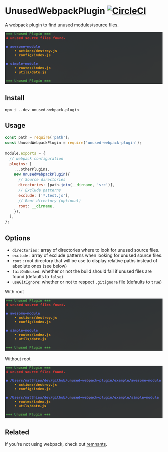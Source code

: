 # UnusedWebpackPlugin [![CircleCI](https://circleci.com/gh/MatthieuLemoine/unused-webpack-plugin.svg?style=svg)](https://circleci.com/gh/MatthieuLemoine/unused-webpack-plugin)

A webpack plugin to find unused modules/source files.

![unused-webpack-plugin](images/with-root.png)

## Install

```
npm i --dev unused-webpack-plugin
```

## Usage

```javascript
const path = require('path');
const UnusedWebpackPlugin = require('unused-webpack-plugin');

module.exports = {
  // webpack configuration
  plugins: [
    ...otherPlugins,
    new UnusedWebpackPlugin({
      // Source directories
      directories: [path.join(__dirname, 'src')],
      // Exclude patterns
      exclude: ['*.test.js'],
      // Root directory (optional)
      root: __dirname,
    }),
  ],
};
```

## Options

- `directories` : array of directories where to look for unused source files.
- `exclude` : array of exclude patterns when looking for unused source files.
- `root` : root directory that will be use to display relative paths instead of absolute ones (see below)
- `failOnUnused`: whether or not the build should fail if unused files are found (defaults to `false`)
- `useGitIgnore`: whether or not to respect `.gitignore` file (defaults to `true`)

With root

![With root](images/with-root.png)

Without root

![Without root](images/without-root.png)

## Related

If you're not using webpack, check out [remnants](https://github.com/MatthieuLemoine/remnants).
